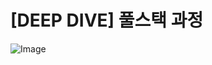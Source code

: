# [DEEP DIVE] 풀스택 과정

![Image](https://github.com/user-attachments/assets/cfb11baf-4a15-449e-bf50-9c9f181a6461)